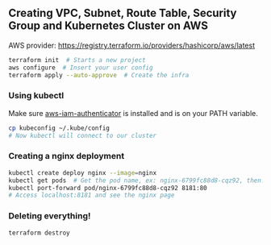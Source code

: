 ## Creating VPC, Subnet, Route Table, Security Group and Kubernetes Cluster on AWS

AWS provider: https://registry.terraform.io/providers/hashicorp/aws/latest

```sh
terraform init  # Starts a new project
aws configure  # Insert your user config
terraform apply --auto-approve  # Create the infra
```

### Using kubectl

Make sure [aws-iam-authenticator](https://docs.aws.amazon.com/eks/latest/userguide/install-aws-iam-authenticator.html) is installed and is on your PATH variable.

```sh
cp kubeconfig ~/.kube/config
# Now kubectl will connect to our cluster
```

### Creating a nginx deployment

```sh
kubectl create deploy nginx --image=nginx
kubectl get pods  # Get the pod name, ex: nginx-6799fc88d8-cqz92, then:
kubectl port-forward pod/nginx-6799fc88d8-cqz92 8181:80
# Access localhost:8181 and see the nginx page
```

### Deleting everything!

```sh
terraform destroy
```
